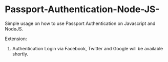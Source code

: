 # Passport-Authentication-Node-JS-


Simple usage on how to use Passport Authentication on Javascript and NodeJS.

Extension:
1. Authentication Login via Facebook, Twitter and Google will be available shortly.
